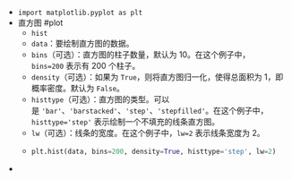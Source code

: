 - `import matplotlib.pyplot as plt`
- 直方图 #plot
	- `hist`
	- `data`：要绘制直方图的数据。
	- `bins`（可选）：直方图的柱子数量，默认为 10。在这个例子中，`bins=200` 表示有 200 个柱子。
	- `density`（可选）：如果为 `True`，则将直方图归一化，使得总面积为 1，即概率密度。默认为 `False`。
	- `histtype`（可选）：直方图的类型。可以是 `'bar'`、`'barstacked'`、`'step'`、`'stepfilled'`。在这个例子中，`histtype='step'` 表示绘制一个不填充的线条直方图。
	- `lw`（可选）：线条的宽度。在这个例子中，`lw=2` 表示线条宽度为 2。
	- ```python
	  plt.hist(data, bins=200, density=True, histtype='step', lw=2)
	  ```
-